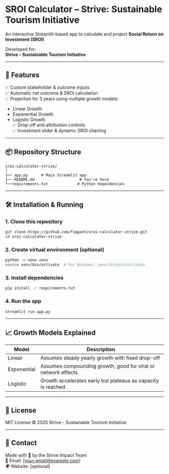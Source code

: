 
# SROI Calculator – Strive: Sustainable Tourism Initiative

An interactive Streamlit-based app to calculate and project **Social Return on Investment (SROI)**

Developed for:  
**Strive – Sustainable Tourism Initiative**  

---

## 🚀 Features

✅ Custom stakeholder & outcome inputs  
✅ Automatic net outcome & SROI calculation  
✅ Projection for 3 years using multiple growth models:  
   - Linear Growth  
   - Exponential Growth  
   - Logistic Growth  
✅ Drop-off and attribution controls  
✅ Investment slider & dynamic SROI charting

---

## 📦 Repository Structure

```
sroi-calculator-strive/
│
├── app.py      # Main Streamlit app
├── README.md                    # You're here
└──requirements.txt             # Python dependencies
```

---

## 🛠️ Installation & Running

### 1. Clone this repository

```bash
git clone https://github.com/fiqgant/sroi-calculator-strive.git
cd sroi-calculator-strive
```

### 2. Create virtual environment (optional)

```bash
python -m venv venv
source venv/bin/activate  # For Windows: venv\Scripts\activate
```

### 3. Install dependencies

```bash
pip install -r requirements.txt
```

### 4. Run the app

```bash
streamlit run app.py
```

---

## 📈 Growth Models Explained

| Model       | Description                                                  |
|-------------|--------------------------------------------------------------|
| Linear      | Assumes steady yearly growth with fixed drop-off             |
| Exponential | Assumes compounding growth, good for viral or network effects|
| Logistic    | Growth accelerates early but plateaus as capacity is reached |

---

## 📃 License

MIT License © 2025 Strive - Sustainable Tourism Initiative

---

## 🤝 Contact

Made with 💚 by the Strive Impact Team  
📩 Email: [your-email@example.com]  
🌍 Website: [optional]
